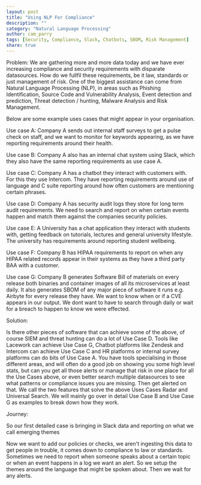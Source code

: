 ```yaml
---
layout: post
title: "Using NLP For Compliance"
description: ""
category: "Natural Language Processing"
author: cam_parry
tags: [Security, Compliance, Slack, Chatbots, SBOM, Risk Management]
share: true
---
```



Problem:
We are gathering more and more data today and we have ever increasing compliance and security requirements with disparate datasources. How do we fullfil these requirements, be it law, standards or just management of risk. One of the biggest assistance can come from Natural Language Processing (NLP), in areas such as Phishing Identification, Source Code and Vulnerability Analysis, Event detection and prediction, Threat detection / hunting, Malware Analysis and Risk Management.

Below are some example uses cases that might appear in your organisation.

Use case A: Company A sends out internal staff surveys to get a pulse check on staff, and we want to monitor for keywords appearing, as we have reporting requirements around their health.

Use case B: Company A also has an internal chat system using Slack, which they also have the same reporting requirements as use case A.

Use case C: Company A has a chatbot they interact with customers with. For this they use Intercom. They have reporting requirements around use of language and C suite reporting around how often customers are mentioning certain phrases.

Use case D: Company A has security audit logs they store for long term audit requirements. We need to search and report on when certain events happen and match them against the companies security policies.

Use case E: A University has a chat application they interact with students with, getting feedback on tutorials, lectures and general university lifestyle. The university has requirements around reporting student wellbeing.

Use case F: Company B has HIPAA requirements to report on when any HIPAA related records appear in their systems as they have a third party BAA with a customer.

Use case G: Company B generates Software Bill of materials on every release  both binaries and container images of all its microservices at least daily. It also generates SBOM of any major piece of software it runs e.g. Airbyte for every release they have. We want to know when or if a CVE appears in our output. We dont want to have to search through daily or wait for a breach to happen to know we were effected.

Solution:

Is there other pieces of software that can achieve some of the above, of course SIEM and threat hunting can do a lot of Use Case D. Tools like Lacework can achieve Use Case G, Chatbot platforms like Zendesk and Intercom can achieve Use Case C and HR platforms or internal survey platforms can do bits of Use Case A. You have tools specialising in those different areas, and will often do a good job on showing you some high level stats, but can you get all those alerts or manage that risk in one place for all the Use Cases above, or even better search multiple datasources to see what patterns or compliance issues you are missing. Then get alerted on that. We call the two features that solve the above Uses Cases Radar and Universal Search. We will mainly go over in detail Use Case B and Use Case G as examples to break down how they work.

Journey:

So our first detailed case is bringing in Slack data and reporting on what we call emerging themes


Now we want to add our policies or checks, we aren't ingesting this data to get people in trouble, it comes down to compliance to law or standards. Sometimes we need to report when someone speaks about a certain topic or when an event happens in a log we want an alert. So we setup the themes around the language that might be spoken about. Then we wait for any alerts.